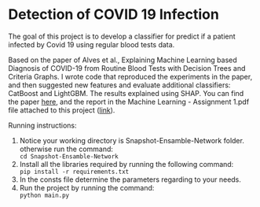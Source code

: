 # Detection of COVID 19 Infection
The goal of this project is to develop a classifier for predict if a patient infected by Covid 19 using regular blood tests data.

Based on the paper of Alves et al., Explaining Machine Learning based Diagnosis of COVID-19 from Routine Blood Tests with Decision Trees and Criteria Graphs. I wrote code that reproduced the experiments in the paper, and then suggested new features and evaluate additional classifiers: CatBoost and LightGBM. The results explained using SHAP.
You can find the paper [here](https://www.sciencedirect.com/science/article/pii/S0010482521001293?via%3Dihub), and the report in the Machine Learning - Assignment 1.pdf file attached to this project ([link](https://github.com/MaorSagi/Detection-of-COVID19-Infection/blob/main/Machine%20Learning%20-%20Assignment%201.pdf)).

<p>Running instructions:</p>
<ol>
<li>Notice your working directory is Snapshot-Ensamble-Network folder. otherwise run the command:</li>
<code>cd Snapshot-Ensamble-Network</code>
<li>Install all the libraries required by running the following command:</li>
<code>pip install -r requirements.txt</code>
<li>In the consts file determine the parameters regarding to your needs.</li>
<li>Run the project by running the command:</li>
<code>python main.py</code>
</ol>
